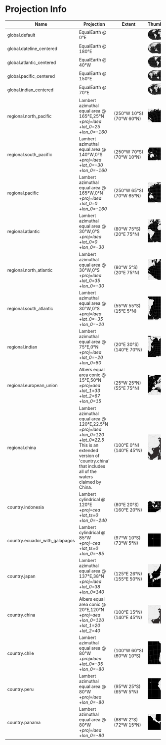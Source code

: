 # Projection Info
Name | Projection | Extent | Thumbnail
------ | -------- | ------ | ---------
global.default | EqualEarth @ 0°E |  | ![thumbnail of global.default](images/global-default.png)
global.dateline_centered | EqualEarth @ 180°E |  | ![thumbnail of global.dateline_centered](images/global-dateline_centered.png)
global.atlantic_centered | EqualEarth @ 40°W |  | ![thumbnail of global.atlantic_centered](images/global-atlantic_centered.png)
global.pacific_centered | EqualEarth @ 150°E |  | ![thumbnail of global.pacific_centered](images/global-pacific_centered.png)
global.indian_centered | EqualEarth @ 70°E |  | ![thumbnail of global.indian_centered](images/global-indian_centered.png)
regional.north_pacific | Lambert azimuthal equal area @ 165°E,25°N<br/><em>+proj=laea +lat_0=25 +lon_0=-160</em> | (250°W&nbsp;10°S) (70°W&nbsp;60°N) | ![thumbnail of regional.north_pacific](images/regional-north_pacific.png)
regional.south_pacific | Lambert azimuthal equal area @ 140°W,0°S<br/><em>+proj=laea +lat_0=-30 +lon_0=-160</em> | (250°W&nbsp;70°S) (70°W&nbsp;10°N) | ![thumbnail of regional.south_pacific](images/regional-south_pacific.png)
regional.pacific | Lambert azimuthal equal area @ 165°W,0°N<br/><em>+proj=laea +lat_0=0 +lon_0=-160</em> | (250°W&nbsp;65°S) (70°W&nbsp;65°N) | ![thumbnail of regional.pacific](images/regional-pacific.png)
regional.atlantic | Lambert azimuthal equal area @ 30°W,0°S<br/><em>+proj=laea +lat_0=0 +lon_0=-30</em> | (80°W&nbsp;75°S) (20°E&nbsp;75°N) | ![thumbnail of regional.atlantic](images/regional-atlantic.png)
regional.north_atlantic | Lambert azimuthal equal area @ 30°W,0°S<br/><em>+proj=laea +lat_0=35 +lon_0=-30</em> | (80°W&nbsp;5°S) (20°E&nbsp;75°N) | ![thumbnail of regional.north_atlantic](images/regional-north_atlantic.png)
regional.south_atlantic | Lambert azimuthal equal area @ 30°W,0°S<br/><em>+proj=laea +lat_0=-35 +lon_0=-20</em> | (55°W&nbsp;55°S) (15°E&nbsp;5°N) | ![thumbnail of regional.south_atlantic](images/regional-south_atlantic.png)
regional.indian | Lambert azimuthal equal area @ 75°E,0°N<br/><em>+proj=laea +lat_0=-20 +lon_0=80</em> | (20°E&nbsp;30°S) (140°E&nbsp;70°N) | ![thumbnail of regional.indian](images/regional-indian.png)
regional.european_union | Albers equal area conic @ 15°E,50°N<br/><em>=proj=aea +lat_1=33 +lat_2=67 +lon_0=15</em> | (25°W&nbsp;25°N) (55°E&nbsp;75°N) | ![thumbnail of regional.european_union](images/regional-european_union.png)
regional.china | Lambert azimuthal equal area @ 120°E,22.5°N<br/><em>=proj=laea +lon_0=120 +lat_0=22.5</em><br/>This is an extended version of 'country.china' that includes all of the waters claimed by China. | (100°E&nbsp;0°N) (140°E&nbsp;45°N) | ![thumbnail of regional.china](images/regional-china.png)
country.indonesia | Lambert cylindrical @ 120°E<br/><em>+proj=cea +lat_ts=0 +lon_0=-240</em> | (80°E&nbsp;20°S) (160°E&nbsp;20°N) | ![thumbnail of country.indonesia](images/country-indonesia.png)
country.ecuador_with_galapagos | Lambert cylindrical @ 85°W<br/><em>+proj=cea +lat_ts=0 +lon_0=-85</em> | (97°W&nbsp;10°S) (73°W&nbsp;5°N) | ![thumbnail of country.ecuador_with_galapagos](images/country-ecuador_with_galapagos.png)
country.japan | Lambert azimuthal equal area @ 137°E,38°N<br/><em>+proj=laea +lat_0=38 +lon_0=140</em> | (125°E&nbsp;26°N) (155°E&nbsp;50°N) | ![thumbnail of country.japan](images/country-japan.png)
country.china | Albers equal area conic @ 20°E,120°N<br/><em>+proj=aea +lon_0=120 +lat_1=20 +lat_2=40</em> | (100°E&nbsp;15°N) (140°E&nbsp;45°N) | ![thumbnail of country.china](images/country-china.png)
country.chile | Lambert azimuthal equal area @ 80°W<br/><em>+proj=laea +lat_0=-35 +lon_0=-80</em> | (100°W&nbsp;60°S) (60°W&nbsp;10°S) | ![thumbnail of country.chile](images/country-chile.png)
country.peru | Lambert azimuthal equal area @ 80°W<br/><em>+proj=laea +lon_0=-80</em> | (95°W&nbsp;25°S) (65°W&nbsp;5°N) | ![thumbnail of country.peru](images/country-peru.png)
country.panama | Lambert azimuthal equal area @ 80°W<br/><em>+proj=laea +lon_0=-80</em> | (88°W&nbsp;2°S) (72°W&nbsp;15°N) | ![thumbnail of country.panama](images/country-panama.png)